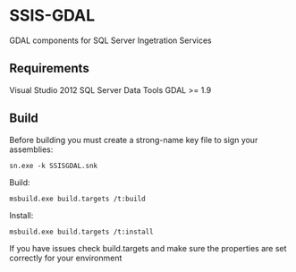 SSIS-GDAL
=========

GDAL components for SQL Server Ingetration Services


Requirements
------------

Visual Studio 2012
SQL Server Data Tools
GDAL >= 1.9


Build
-----

Before building you must create a strong-name key file to sign your assemblies:

	sn.exe -k SSISGDAL.snk
    
Build:

    msbuild.exe build.targets /t:build
    
Install:

    msbuild.exe build.targets /t:install
    
If you have issues check build.targets and make sure the properties are set correctly for your environment  
